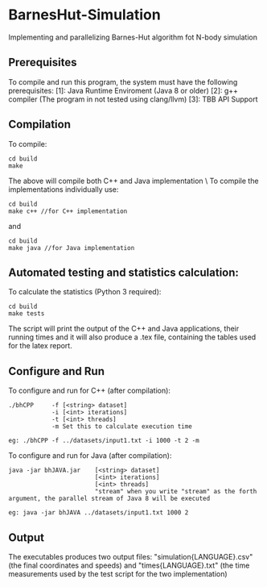 # BarnesHut-Simulation
Implementing and parallelizing Barnes-Hut algorithm fot N-body simulation

## Prerequisites
To compile and run this program, the system must have the following prerequisites:
[1]: Java Runtime Enviroment (Java 8 or older)
[2]: g++ compiler (The program in not tested using clang/llvm)
[3]: TBB API Support


## Compilation
To compile:
```
cd build
make
```
The above will compile both C++ and Java implementation \\
To compile the implementations individually use:
```
cd build
make c++ //for C++ implementation
```
and 
```
cd build
make java //for Java implementation
```

## Automated testing and statistics calculation:
To calculate the statistics (Python 3 required):
```
cd build
make tests
```
The script will print the output of the C++ and Java applications, their running times and it will
also produce a .tex file, containing the tables used for the latex report.

## Configure and Run
To configure and run for C++ (after compilation):
```
./bhCPP     -f [<string> dataset]
            -i [<int> iterations]
            -t [<int> threads]
            -m Set this to calculate execution time 

eg: ./bhCPP -f ../datasets/input1.txt -i 1000 -t 2 -m      

```
To configure and run for Java (after compilation):
```
java -jar bhJAVA.jar    [<string> dataset]
                        [<int> iterations]
                        [<int> threads]
                        "stream" when you write "stream" as the forth argument, the parallel stream of Java 8 will be executed 

eg: java -jar bhJAVA ../datasets/input1.txt 1000 2
```

## Output
The executables produces two output files: "simulation{LANGUAGE}.csv" (the final coordinates and speeds) and "times{LANGUAGE}.txt" (the time measurements used by the test script for the two implementation)
